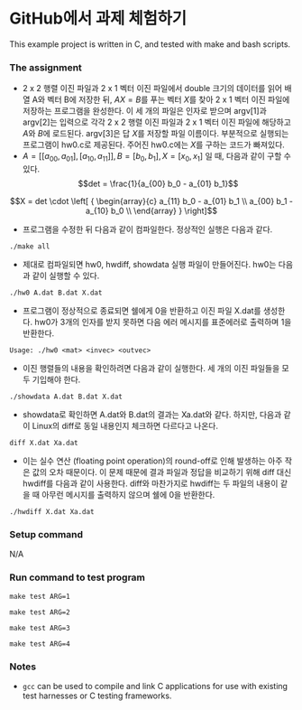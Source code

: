 # GitHub에서 과제 체험하기
This example project is written in C, and tested with make and bash scripts.

### The assignment
- 2 x 2 행렬 이진 파일과 2 x 1 벡터 이진 파일에서 double 크기의 데이터를 읽어 배열 A와 벡터 B에 저장한 뒤, $AX = B$를 푸는 벡터 $X$를 찾아 2 x 1 벡터 이진 파일에 저장하는 프로그램을 완성한다. 이 세 개의 파일은 인자로 받으며 argv[1]과 argv[2]는 입력으로 각각 2 x 2 행렬 이진 파일과 2 x 1 벡터 이진 파일에 해당하고 $A$와 $B$에 로드된다. argv[3]은 답 $X$를 저장할 파일 이름이다. 부분적으로 실행되는 프로그램이 hw0.c로 제공된다. 주어진 hw0.c에는 $X$를 구하는 코드가 빠져있다. 
- $A = [ [ a_{00}, a_{01} ], [ a_{10}, a_{11} ] ], B = [ b_0, b_1 ], X = [ x_0, x_1 ]$ 일 때, 다음과 같이 구할 수 있다.
$$det = \frac{1}{a_{00} b_0 - a_{01} b_1}$$

$$X = det \cdot \left[ { \begin{array}{c} a_{11} b_0 - a_{01} b_1 \\ 
a_{00} b_1 - a_{10} b_0 \\ \end{array} } \right]$$

- 프로그램을 수정한 뒤 다음과 같이 컴파일한다. 정상적인 실행은 다음과 같다.

`./make all`

- 제대로 컴파일되면 hw0, hwdiff, showdata 실행 파일이 만들어진다. hw0는 다음과 같이 실행할 수 있다.

`./hw0 A.dat B.dat X.dat`

- 프로그램이 정상적으로 종료되면 쉘에게 0을 반환하고 이진 파일 X.dat를 생성한다. hw0가 3개의 인자를 받지 못하면 다음 에러 메시지를 표준에러로 출력하며 1을 반환한다.

`Usage: ./hw0 <mat> <invec> <outvec>`

- 이진 행렬들의 내용을 확인하려면 다음과 같이 실행한다. 세 개의 이진 파일들을 모두 기입해야 한다.

`./showdata A.dat B.dat X.dat`

- showdata로 확인하면 A.dat와 B.dat의 결과는 Xa.dat와 같다. 하지만, 다음과 같이 Linux의 diff로 동일 내용인지 체크하면 다르다고 나온다.

`diff X.dat Xa.dat`

- 이는 실수 연산 (floating point operation)의 round-off로 인해 발생하는 아주 작은 값의 오차 때문이다. 이 문제 때문에 결과 파일과 정답을 비교하기 위해 diff 대신 hwdiff를 다음과 같이 사용한다. diff와 마찬가지로 hwdiff는 두 파일의 내용이 같을 때 아무런 메시지를 출력하지 않으며 쉘에 0을 반환한다. 

`./hwdiff X.dat Xa.dat`

### Setup command
N/A

### Run command to test program
`make test ARG=1`

`make test ARG=2`

`make test ARG=3`

`make test ARG=4`

### Notes
- `gcc` can be used to compile and link C applications for use with existing test harnesses or C testing frameworks.
